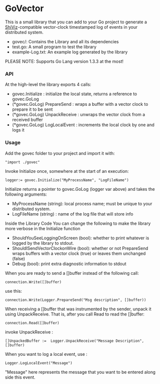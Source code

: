 GoVector
========

This is a small library that you can add to your Go project to
generate a [ShiViz](http://bestchai.bitbucket.org/shiviz/)-compatible
vector-clock timestamped log of events in your distributed system.

* govec/: Contains the Library and all its dependencies
* test.go: A small program to test the library
* example-Log.txt: An example log generated by the library

PLEASE NOTE: Supports Go Lang version 1.3.3 at the most!
### API

At the high-level the library exports 4 calls:

* govec.Initialize : initialize the local state, returns a reference to govec.GoLog 
* (*govec.GoLog) PrepareSend : wraps a buffer with a vector clock to prepare it to be sent
* (*govec.GoLog) UnpackReceive : unwraps the vector clock from a received buffer
* (*govec.GoLog) LogLocalEvent : increments the local clock by one and logs it

### Usage

Add the govec folder to your project and import it with:

	"import ./govec"

Invoke Initialize once, somewhere at the start of an execution: 

	logger:= govec.Initialize("MyProcessName", "LogFileName")

Initialize returns a pointer to govec.GoLog (logger var above) and
takes the following arguments:

* MyProcessName (string): local process name; must be unique to your distributed system.
* LogFileName (string) : name of the log file that will store info

Inside the Library Code You can change the following to make the library more verbose in the Initialize function
* ShouldYouSeeLoggingOnScreen (bool): whether to print whatever is logged by the library to stdout.
* ShouldISendVectorClockonWire (bool): whether or not PrepareSend wraps buffers with a vector clock (true) or leaves them unchanged (false)
* Debug (bool): print extra diagnostic information to stdout


When you are ready to send a []buffer instead of the following call:

	connection.Write([]buffer)

use this:

	connection.Write(Logger.PrepareSend("Msg description", []buffer))


When receiving a []buffer that was instrumented by the sender, unpack
it using UnpackReceive. That is, after you call Read to read the
[]buffer:

	connection.Read([]buffer)

invoke UnpackReceive :
	
	[]UnpackedBuffer :=  Logger.UnpackReceive("Message Description", []buffer)
	
When you want to log a local event, use :

	Logger.LogLocalEvent("Message")

"Message" here represents the message that you want to be entered along side this event. 
